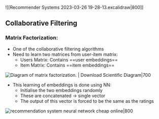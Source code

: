 ![[Recommender Systems 2023-03-26 19-28-13.excalidraw|800]]

## Collaborative Filtering

### Matrix Factorization:
- One of the collaborative filtering algorithms
- Need to learn two matrices from user-item matrix:
	- Users Matrix: Contains ==user embeddings==
	- Item Matrix: Contains ==item embeddings==

![Diagram of matrix factorization. | Download Scientific Diagram|700](https://www.researchgate.net/profile/Jun-Xu-67/publication/321344494/figure/fig1/AS:702109309751298@1544407312766/Diagram-of-matrix-factorization.png)


- This learning of embeddings is done using NN:
	- Initialise the two embeddings randomly
	- These are concatenated -> single vector
	- The output of this vector is forced to be the same as the ratings

![recommendation system neural network cheap online|800](https://miro.medium.com/max/2212/1*7nWtYGckwtP-7EPIB8ZMmQ.png)
